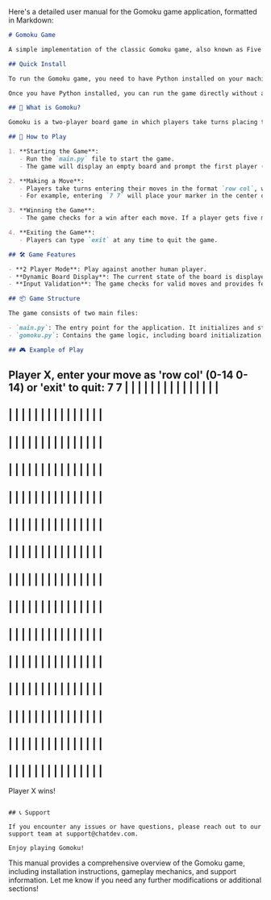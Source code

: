 Here's a detailed user manual for the Gomoku game application, formatted in Markdown:

```markdown
# Gomoku Game

A simple implementation of the classic Gomoku game, also known as Five in a Row.

## Quick Install

To run the Gomoku game, you need to have Python installed on your machine. You can download it from [python.org](https://www.python.org/downloads/).

Once you have Python installed, you can run the game directly without any additional dependencies.

## 🤔 What is Gomoku?

Gomoku is a two-player board game in which players take turns placing their markers (X or O) on a 15x15 grid. The objective is to be the first to get five of your markers in a row, either horizontally, vertically, or diagonally.

## 📖 How to Play

1. **Starting the Game**: 
   - Run the `main.py` file to start the game.
   - The game will display an empty board and prompt the first player (X) to make a move.

2. **Making a Move**:
   - Players take turns entering their moves in the format `row col`, where `row` and `col` are integers between 0 and 14 (inclusive).
   - For example, entering `7 7` will place your marker in the center of the board.

3. **Winning the Game**:
   - The game checks for a win after each move. If a player gets five markers in a row, the game will announce the winner and end.

4. **Exiting the Game**:
   - Players can type `exit` at any time to quit the game.

## 🛠️ Game Features

- **2 Player Mode**: Play against another human player.
- **Dynamic Board Display**: The current state of the board is displayed after each move.
- **Input Validation**: The game checks for valid moves and provides feedback for invalid inputs.

## 📦 Game Structure

The game consists of two main files:

- `main.py`: The entry point for the application. It initializes and starts the game.
- `gomoku.py`: Contains the game logic, including board initialization, move handling, win checking, and user interaction.

## 🎮 Example of Play

```
Player X, enter your move as 'row col' (0-14 0-14) or 'exit' to quit: 7 7
 | | | | | | | | | | | | | | | 
-----------------------------
 | | | | | | | | | | | | | | | 
-----------------------------
 | | | | | | | | | | | | | | | 
-----------------------------
 | | | | | | | | | | | | | | | 
-----------------------------
 | | | | | | | | | | | | | | | 
-----------------------------
 | | | | | | | | | | | | | | | 
-----------------------------
 | | | | | | | | | | | | | | | 
-----------------------------
 | | | | | | | | | | | | | | | 
-----------------------------
 | | | | | | | | | | | | | | | 
-----------------------------
 | | | | | | | | | | | | | | | 
-----------------------------
 | | | | | | | | | | | | | | | 
-----------------------------
 | | | | | | | | | | | | | | | 
-----------------------------
 | | | | | | | | | | | | | | | 
-----------------------------
 | | | | | | | | | | | | | | | 
-----------------------------
 | | | | | | | | | | | | | | | 
-----------------------------
Player X wins!
```

## 📞 Support

If you encounter any issues or have questions, please reach out to our support team at support@chatdev.com.

Enjoy playing Gomoku!
```

This manual provides a comprehensive overview of the Gomoku game, including installation instructions, gameplay mechanics, and support information. Let me know if you need any further modifications or additional sections!